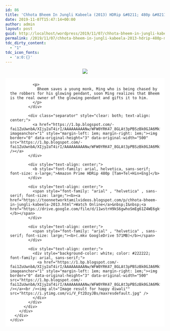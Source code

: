 ```yaml
---
id: 86
title: 'Chhota Bheem In Jungli Kabeela (2013) HDRip &#8211; 480p &#8211; Multi Audio [Tamil + Telugu + Hindi + Eng] &#8211; x264 &#8211; 450MB'
date: 2019-11-07T15:47:14+00:00
author: admin
layout: post
guid: http://localhost/wordpress/2019/11/07/chhota-bheem-in-jungli-kabeela-2013-hdrip-480p-multi-audio-tamil-telugu-hindi-eng-x264-450mb/
permalink: /2019/11/07/chhota-bheem-in-jungli-kabeela-2013-hdrip-480p-multi-audio-tamil-telugu-hindi-eng-x264-450mb/
tdc_dirty_content:
  - "1"
tdc_icon_fonts:
  - 'a:0:{}'
---
```

<div dir="ltr" style="text-align: left;" trbidi="on">
  <div class="separator" style="clear: both; text-align: center;">
    <a href="https://1.bp.blogspot.com/-3C_xguw7Nfc/XbPjyHzwzCI/AAAAAAAAA0Q/occMbiWesu0lJAYAxoyjbAOUlJ_yUfTGACLcBGAsYHQ/s1600/images.jpg" imageanchor="1" style="margin-left: 1em; margin-right: 1em;"><img border="0" data-original-height="408" data-original-width="751" src="https://1.bp.blogspot.com/-3C_xguw7Nfc/XbPjyHzwzCI/AAAAAAAAA0Q/occMbiWesu0lJAYAxoyjbAOUlJ_yUfTGACLcBGAsYHQ/s1600/images.jpg" /></a>
  </div>
  
  <div class="mod" data-hveid="207" data-md="50" data-ved="0ahUKEwiY55i4ornlAhXKQY8KHXh2BO0QkCkIzwEwFg" lang="en-IN" style="background-color: white; clear: none; color: #222222; font-family: arial, sans-serif; font-size: 14px; padding-left: 15px; padding-right: 15px;">
    <div class="PZPZlf hb8SAc kno-fb-ctx" data-attrid="description" data-hveid="208" data-ved="0ahUKEwiY55i4ornlAhXKQY8KHXh2BO0QziAI0AEoADAW" style="margin: 13px 0px; overflow: hidden;">
      <div class="r-i3481Y4JBG4M" jsl="$t t-oF0h478wPRI;$x 0;">
        <div class="r-i_wP5JP8BSoE" jsl="$t t-ei9Cg0pv5Yc;$x 0;">
          <div class="i_wP5JP8BSoE-Pd8wCGxSWoE kno-rdesc r-iQXvb46fxKFI" data-rtid="iQXvb46fxKFI" jsaction="sngtp:r.Eddvt4h-GI8;tp_btn:r.Eddvt4h-GI8" jsl="$t t-JgTEvN6zUII;$x 0;">
            <div>
              <h2 class="bNg8Rb" style="clip: rect(1px, 1px, 1px, 1px); height: 1px; margin: 0px; overflow: hidden; padding: 0px; position: absolute; white-space: nowrap; width: 1px; z-index: -1000;">
                Description
              </h2>
              
              <p>
                Bheem saves a young monk, Ming who is being chased by the robbers for his glowing pendant, soon Ming realizes that Bheem is the real owner of the glowing pendant and gifts it to him.
              </p>
            </div>
            
            <div class="separator" style="clear: both; text-align: center;">
              <a href="https://1.bp.blogspot.com/-fai1ZuUwnbA/XIjy2aT4irI/AAAAAAAAANw/WFW0YRK47_8GLAt3pPBSzBk0GJA6Mk5fgCPcBGAYYCw/s1600/torrborder.gif" imageanchor="1" style="margin-left: 1em; margin-right: 1em;"><img border="0" data-original-height="3" data-original-width="500" src="https://1.bp.blogspot.com/-fai1ZuUwnbA/XIjy2aT4irI/AAAAAAAAANw/WFW0YRK47_8GLAt3pPBSzBk0GJA6Mk5fgCPcBGAYYCw/s1600/torrborder.gif" /></a>
            </div>
            
            <div style="text-align: center;">
              <b style="font-family: arial, helvetica, sans-serif; font-size: x-large;">Amazon Prime HDRip 480p [Tam+Tel+Hin+Eng]</b>
            </div>
            
            <div style="text-align: center;">
              <span style="font-family: "arial" , "helvetica" , sans-serif; font-size: large;"><b><a href="https://toonnetworktamilvideos.blogspot.com/p/chhota-bheem-in-jungli-kabeela-2013.html">Watch Online</a>&nbsp;I&nbsp;<a href="https://drive.google.com/file/d/11wstrH9kS6gwhoSmEg61Z4WE6gkvQV07/view">Download</a></b></span>
            </div>
            
            <div style="text-align: center;">
              <span style="font-family: "arial" , "helvetica" , sans-serif; font-size: large;"><b>(.mkv GoogleDrive 571MB)</b></span>
            </div>
            
            <div style="text-align: center;">
              <div style="background-color: white; color: #222222; font-family: arial, sans-serif;">
                <a href="https://1.bp.blogspot.com/-fai1ZuUwnbA/XIjy2aT4irI/AAAAAAAAANw/WFW0YRK47_8GLAt3pPBSzBk0GJA6Mk5fgCPcBGAYYCw/s1600/torrborder.gif" imageanchor="1" style="margin-left: 1em; margin-right: 1em;"><img border="0" data-original-height="3" data-original-width="500" src="https://1.bp.blogspot.com/-fai1ZuUwnbA/XIjy2aT4irI/AAAAAAAAANw/WFW0YRK47_8GLAt3pPBSzBk0GJA6Mk5fgCPcBGAYYCw/s1600/torrborder.gif" /></a><br /><img alt="Image result for happy diwali"" src="https://i.ytimg.com/vi/V_Ft2DzyJBs/maxresdefault.jpg" />
              </div>
            </div>
          </div>
        </div>
      </div>
    </div>
  </div>
</div>